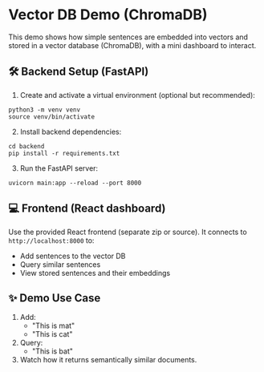 # Vector DB Demo (ChromaDB)

This demo shows how simple sentences are embedded into vectors and stored in a vector database (ChromaDB), with a mini dashboard to interact.

## 🛠 Backend Setup (FastAPI)

1. Create and activate a virtual environment (optional but recommended):

```
python3 -m venv venv
source venv/bin/activate
```

2. Install backend dependencies:

```
cd backend
pip install -r requirements.txt
```

3. Run the FastAPI server:

```
uvicorn main:app --reload --port 8000
```

## 💻 Frontend (React dashboard)

Use the provided React frontend (separate zip or source). It connects to `http://localhost:8000` to:

- Add sentences to the vector DB
- Query similar sentences
- View stored sentences and their embeddings

## ✨ Demo Use Case

1. Add:
   - "This is mat"
   - "This is cat"
2. Query:
   - "This is bat"
3. Watch how it returns semantically similar documents.
